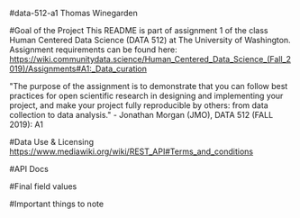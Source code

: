 #data-512-a1 Thomas Winegarden

#Goal of the Project
This README is part of assignment 1 of the class Human Centered Data Science (DATA 512) at The University of Washington. Assignment requirements can be found here: https://wiki.communitydata.science/Human_Centered_Data_Science_(Fall_2019)/Assignments#A1:_Data_curation

"The purpose of the assignment is to demonstrate that you can follow best practices for open scientific research in designing and implementing your project, and make your project fully reproducible by others: from data collection to data analysis." - Jonathan Morgan (JMO), DATA 512 (FALL 2019): A1

#Data Use & Licensing
https://www.mediawiki.org/wiki/REST_API#Terms_and_conditions

#API Docs

#Final field values

#Important things to note